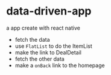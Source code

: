 # data-driven-app
a app create with react native 

* fetch the data
* use `FlatList` to do the ItemList 
* make the link to DealDetail
* fetch the other data 
* make a `onBack` link to the homepage